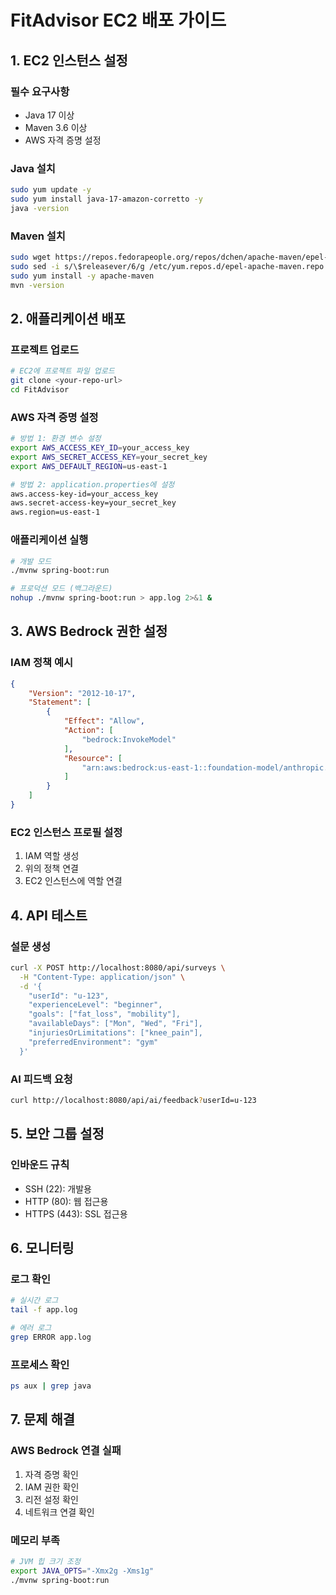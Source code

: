 # FitAdvisor EC2 배포 가이드

## 1. EC2 인스턴스 설정

### 필수 요구사항
- Java 17 이상
- Maven 3.6 이상
- AWS 자격 증명 설정

### Java 설치
```bash
sudo yum update -y
sudo yum install java-17-amazon-corretto -y
java -version
```

### Maven 설치
```bash
sudo wget https://repos.fedorapeople.org/repos/dchen/apache-maven/epel-apache-maven.repo -O /etc/yum.repos.d/epel-apache-maven.repo
sudo sed -i s/\$releasever/6/g /etc/yum.repos.d/epel-apache-maven.repo
sudo yum install -y apache-maven
mvn -version
```

## 2. 애플리케이션 배포

### 프로젝트 업로드
```bash
# EC2에 프로젝트 파일 업로드
git clone <your-repo-url>
cd FitAdvisor
```

### AWS 자격 증명 설정
```bash
# 방법 1: 환경 변수 설정
export AWS_ACCESS_KEY_ID=your_access_key
export AWS_SECRET_ACCESS_KEY=your_secret_key
export AWS_DEFAULT_REGION=us-east-1

# 방법 2: application.properties에 설정
aws.access-key-id=your_access_key
aws.secret-access-key=your_secret_key
aws.region=us-east-1
```

### 애플리케이션 실행
```bash
# 개발 모드
./mvnw spring-boot:run

# 프로덕션 모드 (백그라운드)
nohup ./mvnw spring-boot:run > app.log 2>&1 &
```

## 3. AWS Bedrock 권한 설정

### IAM 정책 예시
```json
{
    "Version": "2012-10-17",
    "Statement": [
        {
            "Effect": "Allow",
            "Action": [
                "bedrock:InvokeModel"
            ],
            "Resource": [
                "arn:aws:bedrock:us-east-1::foundation-model/anthropic.claude-3-sonnet-20240229-v1:0"
            ]
        }
    ]
}
```

### EC2 인스턴스 프로필 설정
1. IAM 역할 생성
2. 위의 정책 연결
3. EC2 인스턴스에 역할 연결

## 4. API 테스트

### 설문 생성
```bash
curl -X POST http://localhost:8080/api/surveys \
  -H "Content-Type: application/json" \
  -d '{
    "userId": "u-123",
    "experienceLevel": "beginner",
    "goals": ["fat_loss", "mobility"],
    "availableDays": ["Mon", "Wed", "Fri"],
    "injuriesOrLimitations": ["knee_pain"],
    "preferredEnvironment": "gym"
  }'
```

### AI 피드백 요청
```bash
curl http://localhost:8080/api/ai/feedback?userId=u-123
```

## 5. 보안 그룹 설정

### 인바운드 규칙
- SSH (22): 개발용
- HTTP (80): 웹 접근용
- HTTPS (443): SSL 접근용

## 6. 모니터링

### 로그 확인
```bash
# 실시간 로그
tail -f app.log

# 에러 로그
grep ERROR app.log
```

### 프로세스 확인
```bash
ps aux | grep java
```

## 7. 문제 해결

### AWS Bedrock 연결 실패
1. 자격 증명 확인
2. IAM 권한 확인
3. 리전 설정 확인
4. 네트워크 연결 확인

### 메모리 부족
```bash
# JVM 힙 크기 조정
export JAVA_OPTS="-Xmx2g -Xms1g"
./mvnw spring-boot:run
```
